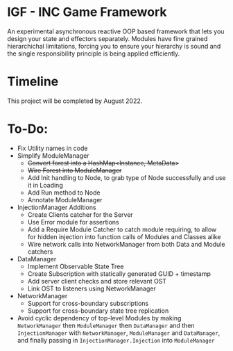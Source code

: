 # IGF - INC Game Framework

An experimental asynchronous reactive OOP based framework that lets you design your state and effectors separately. Modules have fine grained hierarchichal limitations, forcing you to ensure your hierarchy is sound and the single responsibility principle is being applied efficiently.

# Timeline

This project will be completed by August 2022.

# To-Do:

- Fix Utility names in code
- Simplify ModuleManager
  - ~~Convert forest into a HashMap<Instance, MetaData>~~
  - ~~Wire Forest into ModuleManager~~
  - Add Init handling to Node, to grab type of Node successfully and use it in Loading
  - Add Run method to Node
  - Annotate ModuleManager
- InjectionManager Additions
  - Create Clients catcher for the Server
  - Use Error module for assertions
  - Add a Require Module Catcher to catch module requiring, to allow for hidden injection into function calls of Modules and Classes alike
  - Wire network calls into NetworkManager from both Data and Module catchers
- DataManager
  - Implement Observable State Tree
  - Create Subscription with statically generated GUID + timestamp
  - Add server client checks and store relevant OST
  - Link OST to listeners using NetworkManager
- NetworkManager
  - Support for cross-boundary subscriptions
  - Support for cross-boundary state tree replication
- Avoid cyclic dependency of top-level Modules by making `NetworkManager` then `ModuleManager` then `DataManager` and then `InjectionManager` with `NetworkManager`, `ModuleManager` and `DataManager`, and finally passing in `InjectionManager.Injection` into `ModuleManager`
